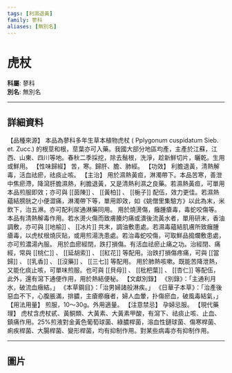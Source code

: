 ```yaml
---
tags: [利濕退黃]
family: 蓼科
aliases: [無別名]
---
```


# 虎杖

**科屬**: 蓼科  
**別名**: 無別名  

---

## 詳細資料
【品種來源】
本品為蓼科多年生草本植物虎杖 (
Pplygonum cuspidatum
Sieb. et. Zucc.) 的根莖和根，莖葉亦可入藥。我國大部分地區均產，主產於江蘇，江西、山東、四川等地。春秋二季採挖，除去鬚根，洗淨，趁新鮮切片，曬乾。生用或鮮用。
【性味歸經】
苦，寒。歸肝、膽、肺經。
【功效】
利膽退黃，清熱解毒，活血祛瘀，祛痰止咳。
【主治】
用於濕熱黃疸，淋濁帶下。本品苦寒，善泄中焦瘀滯，降瀉肝膽濕熱，利膽退黃，又是清熱利濕之良藥。若濕熱黃疸，可單用本品煎服即效；亦可與 [[茵陳]] 、 [[黃柏]] 、 [[梔子]] 配伍，效力更佳。若濕熱蘊結膀胱之小便澀痛，淋濁帶下等，單用即效，如《姚僧里集驗方》以此為末，米飲下，治五淋。亦可配利尿通淋藥同用。
用於燒燙傷，癰腫瘡毒，毒蛇咬傷等。本品有清熱解毒作用。若水燙火傷而致膚腠灼痛或潰後流黃水者，單用研末，香油調敷，亦可與 [[地榆]] 、 [[冰片]] 共末，調油敷患處。若濕毒蘊結肌膚所致癰腫瘡毒，以虎杖根燒灰貼，或用煎湯洗患處。若治毒蛇咬傷，可取鮮品搗爛敷患處，亦可煎濃湯內服。
用於血瘀經閉，跌打損傷。有活血祛瘀止痛之功。治經閉、痛經，常與 [[桃仁]] 、 [[延胡索]] 、 [[紅花]] 等配用。治跌打損傷疼痛，可與 [[當歸]] 、 [[乳香]] 、 [[沒藥]] 、 [[三七]] 等配用。
用於肺熱咳嗽。既能苦降泄熱，又能化痰止咳，可單味煎服。也可與 [[貝母]] 、 [[枇杷葉]] 、 [[杏仁]] 等配伍，此外，還有瀉下通便作用，用於熱結便秘。
【文獻別錄】
《別錄》：「主通利月水，破流血癥結。」
《本草鋼目》：「治男婦諸般淋疾。」
《日華子本草》：「治產後惡血不下，心腹脹滿，排膿，主瘡癤癰者，婦人血暈，扑傷瘀血，破風毒結氣，」
【用法用量】
煎服，10～30g。外用適量。
【注意禁忌】
孕婦忌服。
【現代藥理】
虎杖含虎杖甙、黃酮類、大黃素、大黃素甲酸，有瀉下、祛痰止咳、止血、鎮痛作用。25%煎液對金黃色葡萄球菌、綠膿桿菌，溶血性鏈球菌、傷寒桿菌、痢疾桿菌、大腸桿菌、變形桿菌，均有抑制作用。對某些病毒亦有抑制作用。

---

## 圖片
